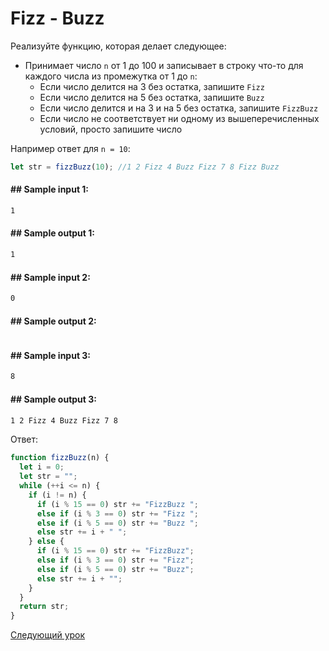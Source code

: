 # Fizz - Buzz

Реализуйте функцию, которая делает следующее:

- Принимает число `n` от 1 до 100 и записывает в строку что-то для каждого числа из промежутка от 1 до `n`:
  - Если число делится на 3 без остатка, запишите `Fizz`
  - Если число делится на 5 без остатка, запишите `Buzz`
  - Если число делится и на 3 и на 5 без остатка, запишите `FizzBuzz`
  - Если число не соответствует ни одному из вышеперечисленных условий, просто запишите число

Например ответ для `n = 10`:

```jsx
let str = fizzBuzz(10); //1 2 Fizz 4 Buzz Fizz 7 8 Fizz Buzz
```

#### ## Sample input 1:

```bash
1
```

#### ## Sample output 1:

```bash
1
```

#### ## Sample input 2:

```bash
0
```

#### ## Sample output 2:

```bash

```

#### ## Sample input 3:

```bash
8
```

#### ## Sample output 3:

```bash
1 2 Fizz 4 Buzz Fizz 7 8
```

Ответ:

```jsx
function fizzBuzz(n) {
  let i = 0;
  let str = "";
  while (++i <= n) {
    if (i != n) {
      if (i % 15 == 0) str += "FizzBuzz ";
      else if (i % 3 == 0) str += "Fizz ";
      else if (i % 5 == 0) str += "Buzz ";
      else str += i + " ";
    } else {
      if (i % 15 == 0) str += "FizzBuzz";
      else if (i % 3 == 0) str += "Fizz";
      else if (i % 5 == 0) str += "Buzz";
      else str += i + "";
    }
  }
  return str;
}
```

[Cледующий урок](../../../level2/)

